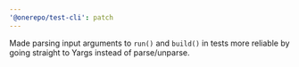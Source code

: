 ```yaml
---
'@onerepo/test-cli': patch
---
```


Made parsing input arguments to `run()` and `build()` in tests more reliable by going straight to Yargs instead of parse/unparse.
